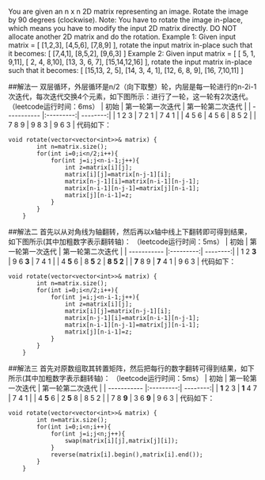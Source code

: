 You are given an n x n 2D matrix representing an image.
Rotate the image by 90 degrees (clockwise).
Note:
You have to rotate the image in-place, which means you have to modify the input 2D matrix directly. DO NOT allocate another 2D matrix and do the rotation. 
Example 1: 
Given input matrix = 
[
  [1,2,3],
  [4,5,6],
  [7,8,9]
],
rotate the input matrix in-place such that it becomes:
[
  [7,4,1],
  [8,5,2],
  [9,6,3]
]
Example 2: 
Given input matrix =
[
  [ 5, 1, 9,11],
  [ 2, 4, 8,10],
  [13, 3, 6, 7],
  [15,14,12,16]
], 
rotate the input matrix in-place such that it becomes:
[
  [15,13, 2, 5],
  [14, 3, 4, 1],
  [12, 6, 8, 9],
  [16, 7,10,11]
]

##解法一
双层循环，外层循环是n/2（向下取整）轮，内层是每一轮进行的n-2i-1次迭代，每次迭代交换4个元素，如下图所示：进行了一轮，这一轮有2次迭代。
（leetcode运行时间：6ms）
| 初始 | 第一轮第一次迭代 | 第一轮第二次迭代 | 
| ----------- |:---------:| --------:| 
| 1 2 3 | 7 2 1 | 7 4 1 | 
| 4 5 6 | 4 5 6 | 8 5 2 | 
| 7 8 9 | 9 8 3 | 9 6 3 | 
代码如下：
```
void rotate(vector<vector<int>>& matrix) {
        int n=matrix.size();
        for(int i=0;i<n/2;i++){
            for(int j=i;j<n-i-1;j++){
                int z=matrix[i][j];
                matrix[i][j]=matrix[n-j-1][i];
                matrix[n-j-1][i]=matrix[n-i-1][n-j-1];
                matrix[n-i-1][n-j-1]=matrix[j][n-i-1];
                matrix[j][n-i-1]=z;
            }
        }
    }
```
##解法二
首先以从对角线为轴翻转，然后再以x轴中线上下翻转即可得到结果，如下图所示(其中加粗数字表示翻转轴)：
（leetcode运行时间：5ms）
| 初始 | 第一轮第一次迭代 | 第一轮第二次迭代 | 
| ----------- |:---------:| --------:| 
| 1 2 **3** | 9 6 **3** | 7 4 1 | 
| 4 **5** 6 | 8 **5** 2 | **8 5 2** | 
| **7** 8 9 | **7** 4 1 | 9 6 3 | 
代码如下：
```
void rotate(vector<vector<int>>& matrix) {
        int n=matrix.size();
        for(int i=0;i<n/2;i++){
            for(int j=i;j<n-i-1;j++){
                int z=matrix[i][j];
                matrix[i][j]=matrix[n-j-1][i];
                matrix[n-j-1][i]=matrix[n-i-1][n-j-1];
                matrix[n-i-1][n-j-1]=matrix[j][n-i-1];
                matrix[j][n-i-1]=z;
            }
        }
    }
```

##解法三
首先对原数组取其转置矩阵，然后把每行的数字翻转可得到结果，如下所示(其中加粗数字表示翻转轴)：
（leetcode运行时间：5ms）
| 初始 | 第一轮第一次迭代 | 第一轮第二次迭代 | 
| ----------- |:---------:| --------:| 
| **1** 2 3 | **1** 4 7 | 7 4 1 | 
| 4 **5** 6 | 2 **5** 8 | 8 5 2 | 
| 7 8 **9** | 3 6 **9** | 9 6 3 | 
代码如下：
```
void rotate(vector<vector<int>>& matrix) {
        int n=matrix.size();
        for(int i=0;i<n;i++){
            for(int j=i;j<n;j++){
                swap(matrix[i][j],matrix[j][i]);              
            }
            reverse(matrix[i].begin(),matrix[i].end());
        }          
    }
```

